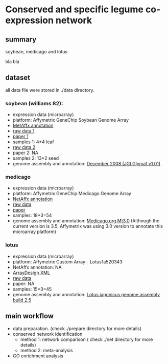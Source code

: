 # Conserved and specific legume co-expression network

## summary

soybean, medicago and lotus

bla bla

## dataset

all data file were stored in ./data directory.

### soybean (williams 82):

*  expression data (microarray)
  *  platform: Affymetrix GeneChip Soybean Genome Array
  *  [MetAffx annotation](http://www.affymetrix.com/Auth/analysis/downloads/na32/ivt/Soybean.na32.annot.csv.zip)
  *  [raw data 1](http://www.ebi.ac.uk/arrayexpress/experiments/E-GEOD-26198)
  *  [paper 1](http://onlinelibrary.wiley.com/doi/10.1111/j.1365-3040.2011.02347.x/full)
  *  samples 1: 4\*4 leaf
  *  [raw data 2](http://www.ebi.ac.uk/arrayexpress/experiments/E-GEOD-18827)
  *  paper 2: NA
  *  samples 2: 13\*2 seed
* genome assembly and annotation: [December 2008 (JGI Glyma1 v1.01)](http://www.phytozome.net/soybean)

### medicago

*  expression data (microarray)
  *  platform: Affymetrix GeneChip Medicago Genome Array
  *  [NetAffx annotation](http://www.affymetrix.com/Auth/analysis/downloads/na32/ivt/Medicago.na32.annot.csv.zip)
  *  [raw data](http://www.ebi.ac.uk/arrayexpress/experiments/E-MEXP-1097) 
  *  [paper](http://www.ncbi.nlm.nih.gov/pubmed/18410479)
  *  samples: 18\*3=54
*  genome assembly and annotation: [Medicago.org Mt3.0](http://www.medicagohapmap.org/) (Although the current version is 3.5, Affymetrix was using 3.0 version to annotate this microarray platform)

### lotus
*  expression data (microarray)
  *  platform: Affymetrix Custom Array - Lotus1a520343
  *  NetAffx annotation: NA
  *  [ArrayDesign XML](http://www.ebi.ac.uk/arrayexpress/files/A-AFFY-90/A-AFFY-90.mageml.tar.gz)
  *  [raw data](http://www.ebi.ac.uk/arrayexpress/experiments/E-MEXP-1726)
  *  paper: NA
  *  samples: 15\*3=45 
*  genome assembly and annotation: [Lotus japonicus genome assembly build 2.5](http://www.kazusa.or.jp/lotus/)

## main workflow

* data preparation. \(check ./prepare directory for more details\)
* conserved network identification
  *  method 1: network comparison \( check ./net directory for more details\)
  *  method 2: meta-analysis
* GO enrichment analysis


